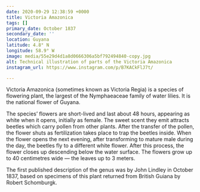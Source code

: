 ```yaml
---
date: 2020-09-29 12:38:59 +0000
title: Victoria Amazonica
tags: []
primary_date: October 1837
secondary_date: ''
location: Guyana
latitude: 4.8° N
longitude: 58.9° W
image: media/55e29d4d1a8d0666306a5bf792494840-copy.jpg
alt: Technical illustration of parts of the Victoria Amazonica
instagram_url: https://www.instagram.com/p/B7KACkFlJ7t/

---
```

Victoria Amazonica (sometimes known as Victoria Regia) is a species of flowering plant, the largest of the Nymphaeaceae family of water lilies. It is the national flower of Guyana. 

The species’ flowers are short-lived and last about 48 hours, appearing as white when it opens, initially as female. The sweet scent they emit attracts beetles which carry pollen from other plants. After the transfer of the pollen, the flower shuts as fertilization takes place to trap the beetles inside. When the flower opens the next evening, after transforming to mature male during the day, the beetles fly to a different white flower. After this process, the flower closes up descending below the water surface. The flowers grow up to 40 centimetres wide — the leaves up to 3 meters.

The first published description of the genus was by John Lindley in October 1837, based on specimens of this plant returned from British Guiana by Robert Schomburgk.